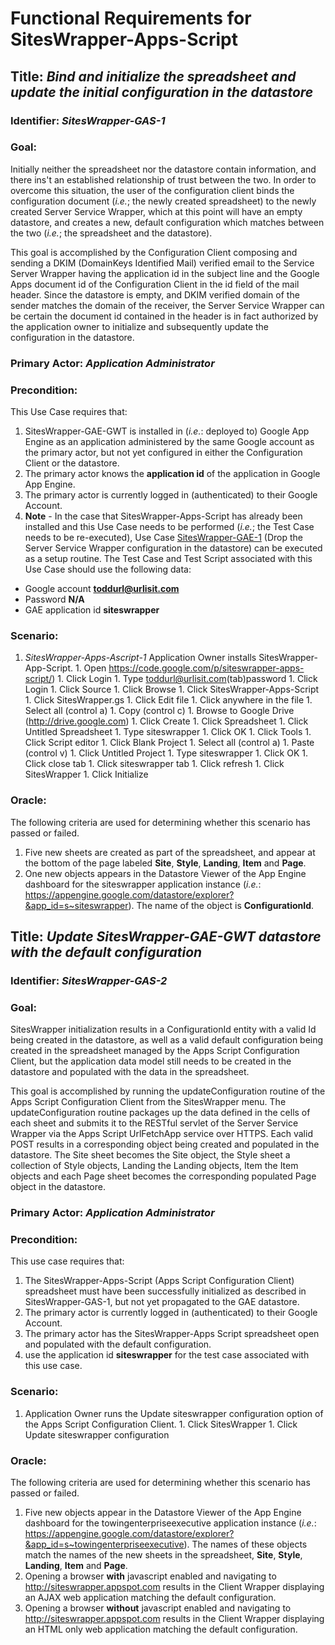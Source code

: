 # Functional Requirements for SitesWrapper-Apps-Script #

## Title: _Bind and initialize the spreadsheet and update the initial configuration in the datastore_ ##
### Identifier: _SitesWrapper-GAS-1_ ###
### Goal: ###
Initially neither the spreadsheet nor the datastore contain information, and there ins't an established relationship of trust between the two. In order to overcome this situation, the user of the configuration client binds the configuration document (_i.e._; the newly created spreadsheet) to the newly created Server Service Wrapper, which at this point will have an empty datastore, and creates a new, default configuration which matches between the two (_i.e._; the spreadsheet and the datastore).

This goal is accomplished by the Configuration Client composing and sending a DKIM (DomainKeys Identified Mail) verified email to the Service Server Wrapper having the application id in the subject line and the Google Apps document id of the Configuration Client in the id field of the mail header. Since the datastore is empty, and DKIM verified domain of the sender matches the domain of the receiver, the Server Service Wrapper can be certain the document id contained in the header is in fact authorized by the application owner to initialize and subsequently update the configuration in the datastore.
### Primary Actor: _Application Administrator_ ###
### Precondition: ###
This Use Case requires that:
  1. SitesWrapper-GAE-GWT is installed in (_i.e._: deployed to) Google App Engine as an application administered by the same Google account as the primary actor, but not yet configured in either the Configuration Client or the datastore.
  1. The primary actor knows the **application id** of the application in Google App Engine.
  1. The primary actor is currently logged in (authenticated) to their Google Account.
  1. **Note** - In the case that SitesWrapper-Apps-Script has already been installed and this Use Case needs to be performed (_i.e._; the Test Case needs to be re-executed), Use Case [SitesWrapper-GAE-1](https://code.google.com/p/sites-wrapper/wiki/ServerServiceWrapper) (Drop the Server Service Wrapper configuration in the datastore) can be executed as a setup routine.
The Test Case and Test Script associated with this Use Case should use the following data:
  * Google account **toddurl@urlisit.com**
  * Password **N/A**
  * GAE application id **siteswrapper**
### Scenario: ###
  1. _SitesWrapper-Apps-Ascript-1_ Application Owner installs SitesWrapper-App-Script.
    1. Open https://code.google.com/p/siteswrapper-apps-script/)
    1. Click Login
    1. Type toddurl@urlisit.com(tab)password
    1. Click Login
    1. Click Source
    1. Click Browse
    1. Click SitesWrapper-Apps-Script
    1. Click SitesWrapper.gs
    1. Click Edit file
    1. Click anywhere in the file
    1. Select all (control a)
    1. Copy (control c)
    1. Browse to Google Drive (http://drive.google.com)
    1. Click Create
    1. Click Spreadsheet
    1. Click Untitled Spreadsheet
    1. Type siteswrapper
    1. Click OK
    1. Click Tools
    1. Click Script editor
    1. Click Blank Project
    1. Select all (control a)
    1. Paste (control v)
    1. Click Untitled Project
    1. Type siteswrapper
    1. Click OK
    1. Click close tab
    1. Click siteswrapper tab
    1. Click refresh
    1. Click SitesWrapper
    1. Click Initialize
### Oracle: ###
The following criteria are used for determining whether this scenario has passed or failed.
  1. Five new sheets are created as part of the spreadsheet, and appear at the bottom of the page labeled **Site**, **Style**, **Landing**, **Item** and **Page**.
  1. One new objects appears in the Datastore Viewer of the App Engine dashboard for the siteswrapper application instance (_i.e._: https://appengine.google.com/datastore/explorer?&app_id=s~siteswrapper). The name of the object is **ConfigurationId**.

## Title: _Update SitesWrapper-GAE-GWT datastore with the default configuration_ ##
### Identifier: _SitesWrapper-GAS-2_ ###
### Goal: ###
SitesWrapper initialization results in a ConfigurationId entity with a valid Id being created in the datastore, as well as a valid default configuration being created in the spreadsheet managed by the Apps Script Configuration Client, but the application data model still needs to be created in the datastore and populated with the data in the spreadsheet.

This goal is accomplished by running the updateConfiguration routine of the Apps Script Configuration Client from the SitesWrapper menu. The updateConfiguration routine packages up the data defined in the  cells of each sheet and submits it to the RESTful servlet of the Server Service Wrapper via the Apps Script UrlFetchApp service over HTTPS. Each valid POST results in a corresponding object being created and populated in the datastore. The Site sheet becomes the Site object, the Style sheet a collection of Style objects, Landing the Landing objects, Item the Item objects and each Page sheet becomes the corresponding populated Page object in the datastore.
### Primary Actor: _Application Administrator_ ###
### Precondition: ###
This use case requires that:
  1. The SitesWrapper-Apps-Script (Apps Script Configuration Client) spreadsheet must have been successfully initialized as described in SitesWrapper-GAS-1, but not yet propagated to the GAE datastore.
  1. The primary actor is currently logged in (authenticated) to their Google Account.
  1. The primary actor has the SitesWrapper-Apps Script spreadsheet open and populated with the default configuration.
  1. use the application id **siteswrapper** for the test case associated with this use case.
### Scenario: ###
  1. Application Owner runs the Update siteswrapper configuration option of the Apps Script Configuration Client.
    1. Click SitesWrapper
    1. Click Update siteswrapper configuration
### Oracle: ###
The following criteria are used for determining whether this scenario has passed or failed.
  1. Five new objects appear in the Datastore Viewer of the App Engine dashboard for the towingenterpriseexecutive application instance (_i.e._: https://appengine.google.com/datastore/explorer?&app_id=s~towingenterpriseexecutive). The names of these objects match the names of the new sheets in the spreadsheet, **Site**, **Style**, **Landing**, **Item** and **Page**.
  1. Opening a browser **with** javascript enabled and navigating to http://siteswrapper.appspot.com results in the Client Wrapper displaying an AJAX web application matching the default configuration.
  1. Opening a browser **without** javascript enabled and navigating to http://siteswrapper.appspot.com results in the Client Wrapper displaying an HTML only web application matching the default configuration.